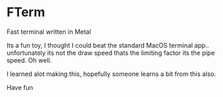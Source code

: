 # FTerm
Fast terminal written in Metal

Its a fun toy, I thought I could beat the standard MacOS terminal app.. unfortunately its not the draw speed thats the limiting factor its the pipe speed. Oh well.

I learned alot making this, hopefully someone learns a bit from this also.

Have fun
